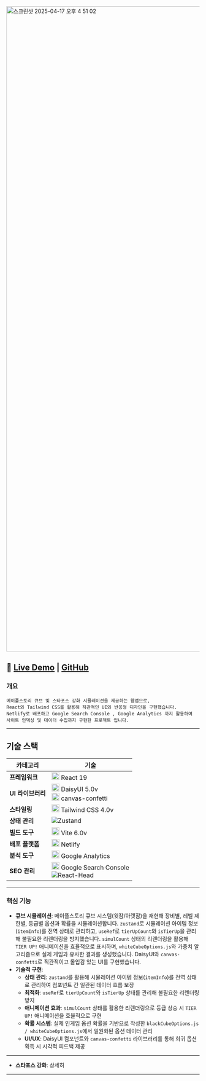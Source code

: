 <img width="1680" alt="스크린샷 2025-04-17 오후 4 51 02" src="https://github.com/user-attachments/assets/cf2751bb-5409-481e-a252-f056b8b15979" />

🔗 **[Live Demo](https://maplesimul.netlify.app/)** | **[GitHub](https://github.com/Oaelan/MapleSimul)**
---

### **개요** 
```
메이플스토리 큐브 및 스타포스 강화 시뮬레이션을 제공하는 웹앱으로,
React와 Tailwind CSS를 활용해 직관적인 UI와 반응형 디자인을 구현했습니다.
Netlify로 배포하고 Google Search Console , Google Analytics 까지 활용하여
사이트 인덱싱 및 데이터 수집까지 구현한 프로젝트 입니다.
```


---



## 기술 스택

| 카테고리          | 기술                                                                 |
|-------------------|----------------------------------------------------------------------|
| **프레임워크**    | <img src="https://cdn.jsdelivr.net/npm/simple-icons@v12/icons/react.svg" width="20" height="20"> React 19 |
| **UI 라이브러리** | <img src="https://cdn.jsdelivr.net/npm/simple-icons@v12/icons/tailwindcss.svg" width="20" height="20"> DaisyUI 5.0v <br> <img src="https://cdn.jsdelivr.net/npm/simple-icons@v12/icons/npm.svg" width="20" height="20"> canvas-confetti |
| **스타일링**      | <img src="https://cdn.jsdelivr.net/npm/simple-icons@v12/icons/tailwindcss.svg" width="20" height="20"> Tailwind CSS 4.0v |
| **상태 관리**     | ![Zustand](https://img.shields.io/badge/Zustand-5.0v-20232A?style=flat&logo=react&logoColor=FFD700) |
| **빌드 도구**     | <img src="https://cdn.jsdelivr.net/npm/simple-icons@v12/icons/vite.svg" width="20" height="20"> Vite 6.0v |
| **배포 플랫폼**   | <img src="https://cdn.jsdelivr.net/npm/simple-icons@v12/icons/netlify.svg" width="20" height="20"> Netlify |
| **분석 도구**     | <img src="https://cdn.jsdelivr.net/npm/simple-icons@v12/icons/googleanalytics.svg" width="20" height="20"> Google Analytics |
| **SEO 관리**      | <img src="https://cdn.jsdelivr.net/npm/simple-icons@v12/icons/googlesearchconsole.svg" width="20" height="20"> Google Search Console <br> ![React-Head](https://img.shields.io/badge/React_Head-SEO-20232A?style=flat&logo=react&logoColor=61DAFB) |

---
### **핵심 기능**
- **큐브 시뮬레이션**:
  메이플스토리 큐브 시스템(윗잠/아랫잠)을 재현해 장비별, 레벨 제한별, 등급별 옵션과 확률을 시뮬레이션합니다. `zustand`로 시뮬레이션 아이템 정보(`itemInfo`)를 전역 상태로 관리하고, `useRef`로 `tierUpCount`와 `isTierUp`을 관리해 불필요한 리렌더링을 방지했습니다. `simulCount` 상태의 리렌더링을 활용해 `TIER UP!` 애니메이션을 효율적으로 표시하며, `whiteCubeOptions.js`와 가중치 알고리즘으로 실제 게임과 유사한 결과를 생성했습니다. DaisyUI와 `canvas-confetti`로 직관적이고 몰입감 있는 UI를 구현했습니다.
- **기술적 구현**:
  - **상태 관리**: `zustand`를 활용해 시뮬레이션 아이템 정보(`itemInfo`)를 전역 상태로 관리하여 컴포넌트 간 일관된 데이터 흐름 보장
  - **최적화**: `useRef`로 `tierUpCount`와 `isTierUp` 상태를 관리해 불필요한 리렌더링 방지
  - **애니메이션 효과**: `simulCount` 상태를 활용한 리렌더링으로 등급 상승 시 `TIER UP!` 애니메이션을 효율적으로 구현
  - **확률 시스템**: 실제 인게임 옵션 확률을 기반으로 작성한 `blackCubeOptions.js / whiteCubeOptions.js`에서 일원화된 옵션 데이터 관리
  - **UI/UX**: DaisyUI 컴포넌트와 `canvas-confetti` 라이브러리를 통해 희귀 옵션 획득 시 시각적 피드백 제공
---
- **스타포스 강화**: 상세히


---
